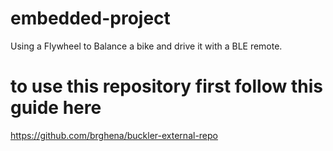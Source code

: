 # embedded-project
Using a Flywheel to Balance a bike and drive it with a BLE remote.

# to use this repository first follow this guide here
https://github.com/brghena/buckler-external-repo
